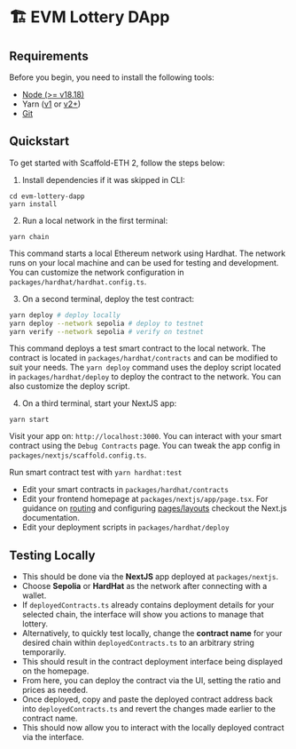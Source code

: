 # 🏗 EVM Lottery DApp

## Requirements

Before you begin, you need to install the following tools:

- [Node (>= v18.18)](https://nodejs.org/en/download/)
- Yarn ([v1](https://classic.yarnpkg.com/en/docs/install/) or [v2+](https://yarnpkg.com/getting-started/install))
- [Git](https://git-scm.com/downloads)

## Quickstart

To get started with Scaffold-ETH 2, follow the steps below:

1. Install dependencies if it was skipped in CLI:

```
cd evm-lottery-dapp
yarn install
```

2. Run a local network in the first terminal:

```
yarn chain
```

This command starts a local Ethereum network using Hardhat. The network runs on your local machine and can be used for testing and development. You can customize the network configuration in `packages/hardhat/hardhat.config.ts`.

3. On a second terminal, deploy the test contract:

```bash
yarn deploy # deploy locally
yarn deploy --network sepolia # deploy to testnet
yarn verify --network sepolia # verify on testnet
```

This command deploys a test smart contract to the local network. The contract is located in `packages/hardhat/contracts` and can be modified to suit your needs. The `yarn deploy` command uses the deploy script located in `packages/hardhat/deploy` to deploy the contract to the network. You can also customize the deploy script.

4. On a third terminal, start your NextJS app:

```
yarn start
```

Visit your app on: `http://localhost:3000`. You can interact with your smart contract using the `Debug Contracts` page. You can tweak the app config in `packages/nextjs/scaffold.config.ts`.

Run smart contract test with `yarn hardhat:test`

- Edit your smart contracts in `packages/hardhat/contracts`
- Edit your frontend homepage at `packages/nextjs/app/page.tsx`. For guidance on [routing](https://nextjs.org/docs/app/building-your-application/routing/defining-routes) and configuring [pages/layouts](https://nextjs.org/docs/app/building-your-application/routing/pages-and-layouts) checkout the Next.js documentation.
- Edit your deployment scripts in `packages/hardhat/deploy`

## Testing Locally

* This should be done via the **NextJS** app deployed at `packages/nextjs`.
* Choose **Sepolia** or **HardHat** as the network after connecting with a wallet.
* If `deployedContracts.ts` already contains deployment details for your selected chain, the interface will show you actions to manage that lottery.
* Alternatively, to quickly test locally, change the **contract name** for your desired chain within `deployedContracts.ts` to an arbitrary string temporarily.
* This should result in the contract deployment interface being displayed on the homepage.
* From here, you can deploy the contract via the UI, setting the ratio and prices as needed.
* Once deployed, copy and paste the deployed contract address back into `deployedContracts.ts` and revert the changes made earlier to the contract name.
* This should now allow you to interact with the locally deployed contract via the interface.
